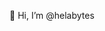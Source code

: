 👋 Hi, I’m @helabytes

<!---
helabytes/helabytes is a ✨ special ✨ repository because its `README.md` (this file) appears on your GitHub profile.
You can click the Preview link to take a look at your changes.
--->
